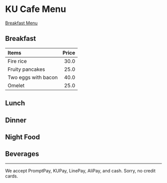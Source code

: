 # KU Cafe Menu
[Breakfast Menu](#Breakfast)

## Breakfast
| Items | Price | 
|:----------|-----------:|
| Fire rice | 30.0| 
| Fruity pancakes | 25.0| 
| Two eggs with bacon | 40.0 | 
| Omelet | 25.0| 

## Lunch 


## Dinner


## Night Food


## Beverages



---

We accept PromptPay, KUPay, LinePay, AliPay, and cash. Sorry, no credit cards.
